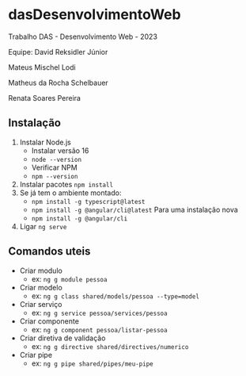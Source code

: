 # dasDesenvolvimentoWeb
Trabalho DAS - Desenvolvimento Web - 2023

Equipe:
David Reksidler Júnior

Mateus Mischel Lodi

Matheus da Rocha Schelbauer

Renata Soares Pereira

## Instalação
1. Instalar Node.js
	- Instalar versão 16
    - `node --version`
    - Verificar NPM
    - `npm --version`
2. Instalar pacotes `npm install`
3. Se já tem o ambiente montado:
    - `npm install -g typescript@latest`
    - `npm install -g @angular/cli@latest`
   Para uma instalação nova
    - `npm install -g @angular/cli`
4. Ligar `ng serve`

## Comandos uteis
- Criar modulo
    - ex: `ng g module pessoa`
- Criar modelo
    - ex: `ng g class shared/models/pessoa --type=model`
- Criar serviço
    - ex: `ng g service pessoa/services/pessoa`
- Criar componente
    - ex: `ng g component pessoa/listar-pessoa`
- Criar diretiva de validação
    - ex: `ng g directive shared/directives/numerico`
- Criar pipe
    - ex: `ng g pipe shared/pipes/meu-pipe`
